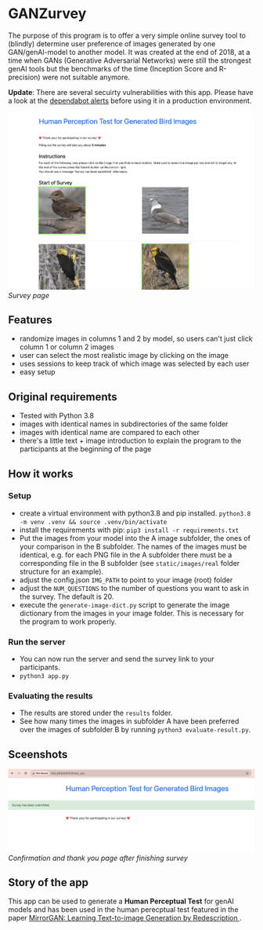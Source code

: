 # GANZurvey

The purpose of this program is to offer a very simple online survey tool to (blindly) determine user preference of images generated by one GAN/genAI-model to another model. It was created at the end of 2018, at a time when GANs (Generative Adversarial Networks) were still the strongest genAI tools but the benchmarks of the time (Inception Score and R-precision) were not suitable anymore.

**Update**: There are several secuirty vulnerabilities with this app. Please have a look at the [dependabot alerts](https://github.com/velaia/GANZurvey/security/dependabot) before using it in a production environment.

![Survey page](/static/screenshots/screenshot1.png)
*Survey page*

## Features
* randomize images in columns 1 and 2 by model, so users can't just click column 1 or column 2 images
* user can select the most realistic image by clicking on the image
* uses sessions to keep track of which image was selected by each user
* easy setup


## Original requirements
* Tested with Python 3.8
* images with identical names in subdirectories of the same folder
* images with identical name are compared to each other
* there's a little text + image introduction to explain the program to the participants at the beginning of the page

## How it works
### Setup
* create a virtual environment with python3.8 and pip installed. `python3.8 -m venv .venv && source .venv/bin/activate`
* install the requirements with pip: `pip3 install -r requirements.txt`
* Put the images from your model into the A image subfolder, the ones of your comparison in the B subfolder. The names of the images  must be identical, e.g. for each PNG file in the A subfolder there must be a corresponding file in the B subfolder (see `static/images/real` folder structure for an example).
* adjust the config.json `IMG_PATH` to point to your image (root) folder
* adjust the `NUM_QUESTIONS` to the number of questions you want to ask in the survey. The default is 20.
* execute the `generate-image-dict.py` script to generate the image dictionary from the images in your image folder. This is necessary for the program to work properly.

### Run the server
* You can now run the server and send the survey link to your participants.
* `python3 app.py`

### Evaluating the results
* The results are stored under the `results` folder.
* See how many times the images in subfolder A have been preferred over the images of subfolder B by running `python3 evaluate-result.py`.

## Sceenshots

![Thanks page after finishing survey](/static/screenshots/screenshot2.png)
*Confirmation and thank you page after finishing survey*

## Story of the app

This app can be used to generate a **Human Perceptual Test** for genAI models and has been used in the human perecptual test featured in the paper [MirrorGAN: Learning Text-to-image Generation by Redescription
](https://ar5iv.labs.arxiv.org/html/1903.05854).
